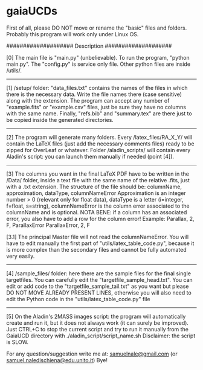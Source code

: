 # gaiaUCDs

First of all, please DO NOT move or rename the "basic" files and folders.
Probably this program will work only under Linux OS.

#################### Description ####################

[0] The main file is "main.py" (unbelievable). To run the program, "python main.py". The "config.py" is service only file. Other python files are inside /utils/.

--------------------------------------------------

[1] /setup/ folder: "data_files.txt" contains the names of the files in which there is the necessary data. Write the file names there (case sensitive) along with the extension.
The program can accept any number of "example.fits" or "example.csv" files, just be sure they have no columns with the same name.
Finally, "refs.bib" and "summary.tex" are there just to be copied inside the generated directories.

--------------------------------------------------

[2] The program will generate many folders. Every /latex_files/RA_X_Y/ will contain the LaTeX files (just add the necessary comments files) ready to be zipped for OverLeaf or whatever.
Folder /aladin_scripts/ will contain every Aladin's script: you can launch them manually if needed (point [4]).

--------------------------------------------------

[3] The columns you want in the final LaTeX PDF have to be written in the /Data/ folder, inside a text file with the same name of the relative .fits, just with a .txt extension.
The structure of the file should be:
	columnName, approximation, dataType, columnNameError
Approximation is an integer number > 0 (relevant only for float data), dataType is a letter (i=integer, f=float, s=string), columnNameError is the column error associated to the columnName and is optional.
NOTA BENE: if a column has an associated error, you also have to add a row for the column error! Example:
	Parallax, 2, F, ParallaxError
	ParallaxError, 2, F
	
[3.1] The principal Master file will not read the columnNameError. You will have to edit manually the first part of "utils/latex_table_code.py", because it is more complex than the secondary files and cannot be fully automated very easily.

--------------------------------------------------

[4] /sample_files/ folder: here there are the sample files for the final single targetfiles. You can carefully edit the "targetfile_sample_head.txt". You can edit or add code to the "targetfile_sample_tail.txt" as you want but please DO NOT MOVE ALREADY PRESENT LINES, otherwise you will also need to edit the Python code in the "utils/latex_table_code.py" file

--------------------------------------------------

[5] On the Aladin's 2MASS images script: the program will automatically create and run it, but it does not always work (it can surely be improved). Just CTRL+C to stop the current script and try to run it manually from the GaiaUCD directory with ./aladin_script/script_name.sh
Disclaimer: the script is SLOW.



For any question/suggestion write me at: samuelnale@gmail.com (or samuel.naledischiena@edu.unito.it)
Bye!
